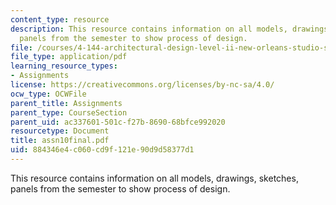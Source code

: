 ```yaml
---
content_type: resource
description: This resource contains information on all models, drawings, sketches,
  panels from the semester to show process of design.
file: /courses/4-144-architectural-design-level-ii-new-orleans-studio-spring-2006/884346e4c060cd9f121e90d9d58377d1_assn10final.pdf
file_type: application/pdf
learning_resource_types:
- Assignments
license: https://creativecommons.org/licenses/by-nc-sa/4.0/
ocw_type: OCWFile
parent_title: Assignments
parent_type: CourseSection
parent_uid: ac337601-501c-f27b-8690-68bfce992020
resourcetype: Document
title: assn10final.pdf
uid: 884346e4-c060-cd9f-121e-90d9d58377d1
---
```

This resource contains information on all models, drawings, sketches, panels from the semester to show process of design.
